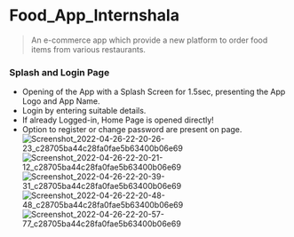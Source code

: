 # Food_App_Internshala

> An e-commerce app which provide a new platform to order food items from various restaurants.
### Splash and Login Page
- Opening of the App with a Splash Screen for 1.5sec, presenting the App Logo and App Name.
- Login by entering suitable details. 
- If already Logged-in, Home Page is opened directly!
- Option to register or change password are present on page.
![Screenshot_2022-04-26-22-20-26-23_c28705ba44c28fa0fae5b63400b06e69](https://user-images.githubusercontent.com/70472408/165355886-fc29d3d9-ebc8-4bb3-861a-14279075db88.jpg)
![Screenshot_2022-04-26-22-20-21-12_c28705ba44c28fa0fae5b63400b06e69](https://user-images.githubusercontent.com/70472408/165355903-45182bf2-dfa8-4b10-9147-aeb9bceab1f3.jpg)
![Screenshot_2022-04-26-22-20-39-31_c28705ba44c28fa0fae5b63400b06e69](https://user-images.githubusercontent.com/70472408/165355918-8b35e1e5-7ae3-4bfb-a796-bbbe1e0e6c3c.jpg)
![Screenshot_2022-04-26-22-20-48-48_c28705ba44c28fa0fae5b63400b06e69](https://user-images.githubusercontent.com/70472408/165355960-75621e30-aef7-4f97-afd0-a34bc6840efd.jpg)
![Screenshot_2022-04-26-22-20-57-77_c28705ba44c28fa0fae5b63400b06e69](https://user-images.githubusercontent.com/70472408/165355991-e4db56a8-3314-4740-90cb-fc4f2fb18697.jpg)
